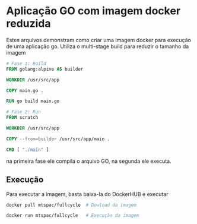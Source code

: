 # Aplicação GO com imagem docker reduzida

Estes arquivos demonstram como criar uma imagem docker para execução de uma aplicação go. Utiliza o multi-stage build para reduzir o tamanho da imagem

```dockerfile
# Fase 1: Build
FROM golang:alpine AS builder

WORKDIR /usr/src/app

COPY main.go .

RUN go build main.go

# Fase 2: Run
FROM scratch

WORKDIR /usr/src/app

COPY --from=builder /usr/src/app/main .

CMD [ "./main" ]
```
na primeira fase ele compila o arquivo GO, na segunda ele executa.


## Execução

Para executar a imagem, basta baixa-la do DockerHUB e executar
```bash
docker pull mtspac/fullcycle  # Dowload da imagem

docker run mtspac/fullcycle   # Execução da imagem
```
